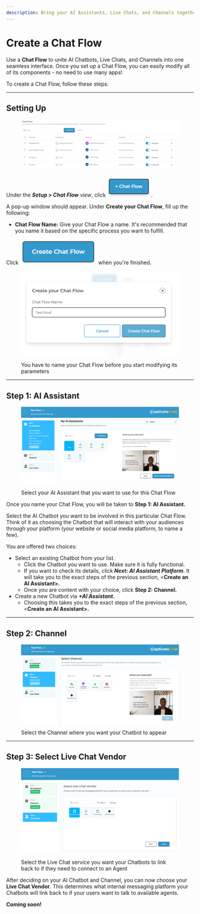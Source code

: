```yaml
---
description: Bring your AI Assistants, Live Chats, and Channels together in one system
---
```


# Create a Chat Flow

Use a **Chat Flow** to unite AI Chatbots, Live Chats, and Channels into one seamless interface. Once you set up a Chat Flow, you can easily modify all of its components - no need to use many apps!&#x20;

To create a Chat Flow, follow these steps:&#x20;

***

## Setting Up

<figure><img src="../../.gitbook/assets/image (43).png" alt=""><figcaption></figcaption></figure>

Under the _**Setup > Chat Flow** view_, click ![](<../../.gitbook/assets/image (44).png>).&#x20;

A pop-up window should appear. Under **Create your Chat Flow**, fill up the following:

* **Chat Flow Name:** Give your Chat Flow a name. It's recommended that you name it based on the specific process you want to fulfill.&#x20;

Click ![](<../../.gitbook/assets/image (45).png>) when you're finished.

<figure><img src="../../.gitbook/assets/image (18) (1).png" alt=""><figcaption><p>You have to name your Chat Flow before you start modifying its parameters</p></figcaption></figure>

***

## Step 1: AI Assistant

<figure><img src="../../.gitbook/assets/image (19) (1).png" alt=""><figcaption><p>Select your AI Assistant that you want to use for this Chat Flow</p></figcaption></figure>

Once you name your Chat Flow, you will be taken to **Step 1: AI Assistant.**&#x20;

Select the AI Chatbot you want to be involved in this particular Chat Flow. Think of it as choosing the Chatbot that will interact with your audiences through your platform (your website or social media platform, to name a few). &#x20;

You are offered two choices:

* Select an existing Chatbot from your list.
  * Click the Chatbot you want to use. Make sure it is fully functional.
  * If you want to check its details, click _**Next: AI Assistant Platform**_. It will take you to the exact steps of the previous section, <**Create an AI Assistant>.**
  * Once you are content with your choice, click **Step 2: Channel.**
* Create a new Chatbot via _**+AI Assistant.**_
  * Choosing this takes you to the exact steps of the previous section, <**Create an AI Assistant>.**

***

## Step 2: Channel

<figure><img src="../../.gitbook/assets/image (20) (1).png" alt=""><figcaption><p>Select the Channel where you want your Chatbot to appear</p></figcaption></figure>



***

## Step 3: Select Live Chat Vendor

<figure><img src="../../.gitbook/assets/image (26) (1).png" alt=""><figcaption><p>Select the Live Chat service you want your Chatbots to link back to if they need to connect to an Agent</p></figcaption></figure>

After deciding on your AI Chatbot and Channel, you can now choose your **Live Chat Vendor**. This determines what internal messaging platform your Chatbots will link back to if your users want to talk to available agents.

**Coming soon!**
